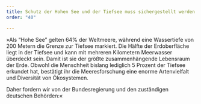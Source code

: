 ```yaml
---
title: Schutz der Hohen See und der Tiefsee muss sichergestellt werden
order: "40"

---
```

»Als “Hohe See” gelten 64% der Weltmeere, während eine Wassertiefe von 200 Metern die Grenze zur Tiefsee markiert. Die Hälfte der Erdoberfläche liegt in der Tiefsee und kann mit mehreren Kilometern Meerwasser überdeckt sein. Damit ist sie der größte zusammenhängende Lebensraum der Erde.  Obwohl die Menschheit bislang lediglich 5 Prozent der Tiefsee erkundet hat, bestätigt ihr die Meeresforschung eine enorme Artenvielfalt und Diversität von Ökosystemen.

Daher fordern wir von der Bundesregierung und den zuständigen deutschen Behörden:«